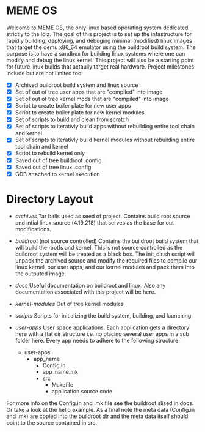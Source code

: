 # MEME OS
Welcome to MEME OS, the only linux based operating system dedicated strictly
to the lolz. The goal of this project is to set up the infastructure for 
rapidly building, deploying, and debuging minimal (modified) linux images that
target the qemu x86_64 emulator using the buildroot build system. The purpose
is to have a sandbox for building linux systems where one can modify and debug 
the linux kernel. This project will also be a starting point for future linux 
builds that actaully target real hardware. Project milestones include but are
not limited too:

- [X] Archived buildroot build system and linux source
- [X] Set of out of tree user apps that are "compiled" into image
- [X] Set of out of tree kernel mods that are "compiled" into image
- [X] Script to create boiler plate for new user apps
- [X] Script to create boiler plate for new kernel modules
- [X] Set of scripts to build and clean from scratch
- [X] Set of scripts to iterativly build apps without rebuilding entire tool 
      chain and kernel
- [X] Set of scripts to iterativly build kernel modules without rebuilding 
      entire tool chain and kernel
- [X] Script to rebuild kernel only
- [X] Saved out of tree buildroot .config
- [X] Saved out of tree linux .config
- [X] GDB attached to kernel execution

# Directory Layout
- *archives*
Tar balls used as seed of project. Contains build root source and intial linux 
source (4.19.218) that serves as the base for out modifications.

- *buildroot* (not source controlled)
Contains the buildroot build system that will build the rootfs and kernel. This
is not source controlled as the buildroot system will be treated as a black box.
The init_dir.sh script will unpack the archived source and modify the required
files to compile our linux kernel, our user apps, and our kernel modules and
pack them into the outputed image. 

- *docs*
Useful documentation on buildroot and linux. Also any documentation associated
with this project will be here.

- *kernel-modules*
Out of tree kernel modules

- *scripts*
Scripts for initializing the build system, building, and launching

- *user-apps*
User space applications. Each application gets a directory here with a flat dir
structure i.e. no placing several user apps in a sub folder here. Every app 
needs to adhere to the following structure:
  - user-apps
    - app_name
      - Config.in
      - app_name.mk
      - src
        - Makefile
        - application source code

For more info on the Config.in and .mk file see the buildroot slised in docs.
Or take a look at the hello example. As a final note the meta data (Config.in 
and .mk) are copied into the buildroot dir and the meta data itself should
point to the source contained in src.
